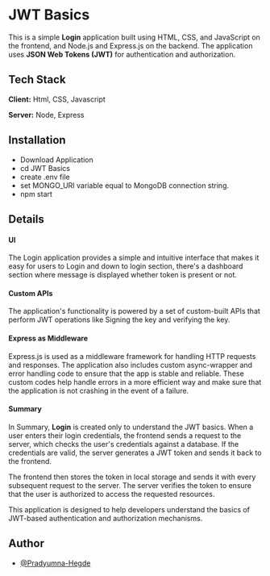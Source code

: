 
# JWT Basics

This is a simple **Login** application built using HTML, CSS, and JavaScript on the frontend, and Node.js and Express.js on the backend. The application uses **JSON Web Tokens (JWT)** for authentication and authorization.
## Tech Stack

**Client:** Html, CSS, Javascript

**Server:** Node, Express


## Installation

  - Download Application
  - cd JWT Basics
  - create .env file
  - set MONGO_URI variable equal to MongoDB connection string.
  - npm start
## Details
#### UI 
The Login application provides a simple and intuitive interface that makes it easy for users to Login and down to login section, there's a dashboard section where message is displayed whether token is present or not.

#### Custom APIs
The application's functionality is powered by a set of custom-built APIs that perform JWT operations like Signing the key and verifying the key.

#### Express as Middleware
Express.js is used as a middleware framework for handling HTTP requests and responses. The application also includes custom async-wrapper and error handling code to ensure that the app is stable and reliable. These custom codes help handle errors in a more efficient way and make sure that the application is not crashing in the event of a failure.

#### Summary
In Summary, **Login** is created only to understand the JWT basics. When a user enters their login credentials, the frontend sends a request to the server, which checks the user's credentials against a database. If the credentials are valid, the server generates a JWT token and sends it back to the frontend.

The frontend then stores the token in local storage and sends it with every subsequent request to the server. The server verifies the token to ensure that the user is authorized to access the requested resources.

This application is designed to help developers understand the basics of JWT-based authentication and authorization mechanisms.

## Author

- [@Pradyumna-Hegde](https://www.github.com/Pradyumna-Hegde)

